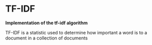 # TF-IDF

**Implementation of the tf-idf algorithm**

 TF-IDF is a statistic used to determine how important a word is to a document in a collection of documents
